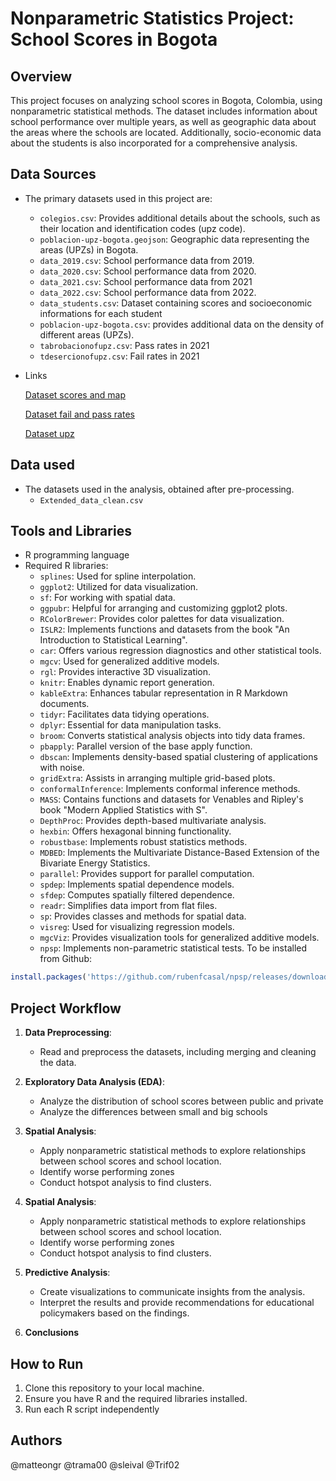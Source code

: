# Nonparametric Statistics Project: School Scores in Bogota

## Overview
This project focuses on analyzing school scores in Bogota, Colombia, using nonparametric statistical methods. The dataset includes information about school performance over multiple years, as well as geographic data about the areas where the schools are located. Additionally, socio-economic data about the students is also incorporated for a comprehensive analysis.


## Data Sources
- The primary datasets used in this project are:
  - `colegios.csv`: Provides additional details about the schools, such as their location and identification codes (upz code).
  - `poblacion-upz-bogota.geojson`: Geographic data representing the areas (UPZs) in Bogota.
  - `data_2019.csv`: School performance data from 2019.
  - `data_2020.csv`: School performance data from 2020.
  - `data_2021.csv`: School performance data from 2021
  - `data_2022.csv`: School performance data from 2022.
  - `data_students.csv`: Dataset containing scores and socioeconomic informations for each student
  - `poblacion-upz-bogota.csv`: provides additional data on the density of different areas (UPZs).
  - `tabrobacionofupz.csv`: Pass rates in 2021
  - `tdesercionofupz.csv`: Fail rates in 2021

- Links

  [Dataset scores and map](https://datosabiertos.bogota.gov.co/dataset/resultados-pruebas-saber-11-bogota-d-c)

  [Dataset fail and pass rates](https://datosabiertos.bogota.gov.co/en/dataset/tasa-de-desercion-escolar-en-colegios-oficiales-por-upz-bogota-d-c)

  [Dataset upz](https://datosabiertos.bogota.gov.co/dataset/colegios-bogota-d-c)


## Data used
- The datasets used in the analysis, obtained after pre-processing.
  - `Extended_data_clean.csv`

## Tools and Libraries
- R programming language
- Required R libraries:
  - `splines`: Used for spline interpolation.
  - `ggplot2`: Utilized for data visualization.
  - `sf`: For working with spatial data.
  - `ggpubr`: Helpful for arranging and customizing ggplot2 plots.
  - `RColorBrewer`: Provides color palettes for data visualization.
  - `ISLR2`: Implements functions and datasets from the book "An Introduction to Statistical Learning".
  - `car`: Offers various regression diagnostics and other statistical tools.
  - `mgcv`: Used for generalized additive models.
  - `rgl`: Provides interactive 3D visualization.
  - `knitr`: Enables dynamic report generation.
  - `kableExtra`: Enhances tabular representation in R Markdown documents.
  - `tidyr`: Facilitates data tidying operations.
  - `dplyr`: Essential for data manipulation tasks.
  - `broom`: Converts statistical analysis objects into tidy data frames.
  - `pbapply`: Parallel version of the base apply function.
  - `dbscan`: Implements density-based spatial clustering of applications with noise.
  - `gridExtra`: Assists in arranging multiple grid-based plots.
  - `conformalInference`: Implements conformal inference methods.
  - `MASS`: Contains functions and datasets for Venables and Ripley's book "Modern Applied Statistics with S".
  - `DepthProc`: Provides depth-based multivariate analysis.
  - `hexbin`: Offers hexagonal binning functionality.
  - `robustbase`: Implements robust statistics methods.
  - `MDBED`: Implements the Multivariate Distance-Based Extension of the Bivariate Energy Statistics.
  - `parallel`: Provides support for parallel computation.
  - `spdep`: Implements spatial dependence models.
  - `sfdep`: Computes spatially filtered dependence.
  - `readr`: Simplifies data import from flat files.
  - `sp`: Provides classes and methods for spatial data.
  - `visreg`: Used for visualizing regression models.
  - `mgcViz`: Provides visualization tools for generalized additive models.
  - `npsp`: Implements non-parametric statistical tests. To be installed from Github:
```R
install.packages('https://github.com/rubenfcasal/npsp/releases/download/v0.7-10/npsp_0.7-10.zip',repos = NULL)
```



## Project Workflow
1. **Data Preprocessing**: 
   - Read and preprocess the datasets, including merging and cleaning the data.

2. **Exploratory Data Analysis (EDA)**:
   - Analyze the distribution of school scores between public and private
   - Analyze the differences between small and big schools

3. **Spatial Analysis**:
   - Apply nonparametric statistical methods to explore relationships between school scores and school location.
   - Identify worse performing zones
   - Conduct hotspot analysis to find clusters.

4. **Spatial Analysis**:
   - Apply nonparametric statistical methods to explore relationships between school scores and school location.
   - Identify worse performing zones
   - Conduct hotspot analysis to find clusters.

5. **Predictive Analysis**:
   - Create visualizations to communicate insights from the analysis.
   - Interpret the results and provide recommendations for educational policymakers based on the findings.

6. **Conclusions**


## How to Run
1. Clone this repository to your local machine.
2. Ensure you have R and the required libraries installed.
3. Run each R script independently 

## Authors
@matteongr
@trama00
@sleival
@Trif02

